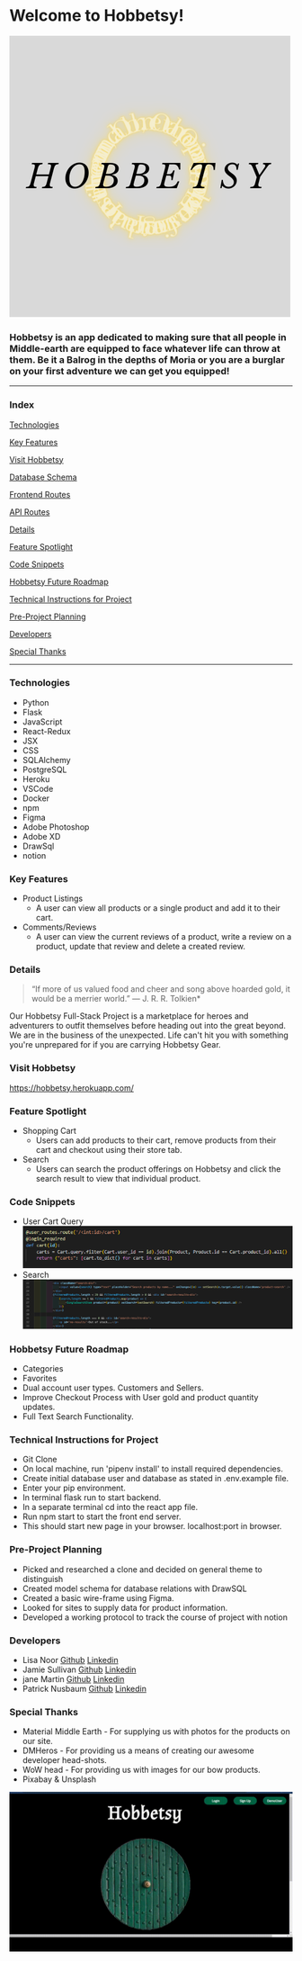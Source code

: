 # Welcome to Hobbetsy!
![Hobbetsy Logo](react-app/src/images/hobbetsy_logo.png)

### Hobbetsy is an app dedicated to making sure that all people in Middle-earth are equipped to face whatever life can throw at them. Be it a Balrog in the depths of Moria or you are a burglar on your first adventure we can get you equipped!

---
### Index

[Technologies](#Technologies)

[Key Features](#Key-Features)

[Visit Hobbetsy](https://hobbetsy.herokuapp.com/)

[Database Schema](https://github.com/jemcodes/hobbetsy/wiki/Database-Schema)

[Frontend Routes](https://github.com/jemcodes/hobbetsy/wiki/Front-End-Routes)

[API Routes](https://github.com/jemcodes/hobbetsy/wiki/API-Routes)

[Details](#Details)

[Feature Spotlight](#Feature-Spotlight)

[Code Snippets](#Code-Snippets)

[Hobbetsy Future Roadmap](#Hobbetsy-Future-Roadmap)

[Technical Instructions for Project](#Technical-Instructions-for-Project)

[Pre-Project Planning](#Pre-Project-Planning)

[Developers](#Developers)

[Special Thanks](#Special-Thanks)

---
### Technologies

* Python
* Flask
* JavaScript
* React-Redux
* JSX
* CSS
* SQLAlchemy
* PostgreSQL
* Heroku
* VSCode
* Docker
* npm
* Figma
* Adobe Photoshop
* Adobe XD
* DrawSql
* notion

### Key Features
* Product Listings
    - A user can view all products or a single product and add it to their cart.
* Comments/Reviews
    - A user can view the current reviews of a product, write a review on a product, update that review and delete a created review. 

### Details

>“If more of us valued food and cheer and song above hoarded gold, it would be a merrier world.” ― J. R. R. Tolkien*

Our Hobbetsy Full-Stack Project is a marketplace for heroes and adventurers to outfit themselves before heading out into the great beyond. We are in the business of the unexpected. Life can't hit you with something you're unprepared for if you are carrying Hobbetsy Gear. 

### Visit Hobbetsy
https://hobbetsy.herokuapp.com/

### Feature Spotlight
* Shopping Cart
    - Users can add products to their cart, remove products from their cart and checkout using their store tab. 
* Search
    - Users can search the product offerings on Hobbetsy and click the search result to view that individual product.

### Code Snippets
* User Cart Query
![Code Snippets](react-app/src/images/user_cart_query_snippet.png)
* Search 
![Code Snippets](react-app/src/images/search_snippet.png)

### Hobbetsy Future Roadmap
- Categories
- Favorites
- Dual account user types. Customers and Sellers.
- Improve Checkout Process with User gold and product quantity updates.
- Full Text Search Functionality.

### Technical Instructions for Project
* Git Clone
* On local machine, run 'pipenv install' to install required dependencies.
* Create initial database user and database as stated in .env.example file.
* Enter your pip environment.
* In terminal flask run to start backend.
* In a separate terminal cd into the react app file. 
* Run npm start to start the front end server. 
* This should start new page in your browser. localhost:port in browser.

### Pre-Project Planning
* Picked and researched a clone and decided on general theme to distinguish
* Created model schema for database relations with DrawSQL
* Created a basic wire-frame using Figma.
* Looked for sites to supply data for product information.
* Developed a working protocol to track the course of project with notion 


### Developers
* Lisa Noor [Github](https://github.com/Skulllady) [Linkedin](https://www.linkedin.com/in/lisa-noor-hoque-976120208/) 
* Jamie Sullivan [Github](https://github.com/bilbopicard) [Linkedin](https://www.linkedin.com/in/sullivan-jamie/) 
* jane Martin [Github](https://github.com/jemcodes) [Linkedin](https://www.linkedin.com/in/jemcodes/) 
* Patrick Nusbaum [Github](https://github.com/patricknuttree) [Linkedin](https://www.linkedin.com/in/patrick-nusbaum-mpa) 

### Special Thanks
* Material Middle Earth - For supplying us with photos for the products on our site.
* DMHeros - For providing us a means of creating our awesome developer head-shots. 
* WoW head - For providing us with images for our bow products.
* Pixabay & Unsplash


![Hobbetsy Logo](react-app/src/images/door.gif)

<!-- This project was bootstrapped with [Create React App](https://github.com/facebook/create-react-app).

Your React App will live here.  While is development, run this application from this location using `npm start`.


No environment variables are needed to run this application in development, but be sure to set the REACT_APP_BASE_URL environment variable in heroku!

This app will be automatically built when you deploy to heroku, please see the `heroku-postbuild` script in your `express.js` applications `package.json` to see how this works. -->
